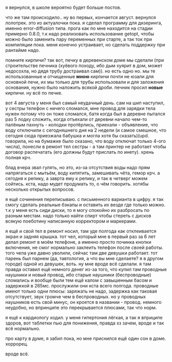 я вернулся, в школе вероятно будет больше постов.

что же там происходило.. ну во первых, кончается август. вернулся лолотрек. это из актуалочки пока. я сделал программу для дизеринга, именно error-diffusion типа. прога как по мне находится на стадии примерно 0.8.0, т.к надо реализовать использование getopt, чтобы можно было заменить пару переменных при старте, а так ток при компиляции пока. меня конечно устраивает, но сделать поддержку при рантайме надо.

помните кирпичи? так вот, печку в деревенском доме мы сделали (при строительстве печника (хуёвого походу, ибо дым хуярит в дом, может недосохла, но дядя трубу достраивал сам)). но есть одно но. мы те использованные и отчищенные __мною__ кирпичи почти не юзали для основной печи, их мы только для трубы использовали и для заложения основания, нужно было наложить всякой дроби. печник просил **новые** кирпичи. ну всё по печке.

вот 4 августа у меня был самый неудачный день. сам на шип наступил, у сестры телефон с ничего сломался, мне провод для зарядки тела нужен потому что он тоже сломался, батя когда был в деревне пытался раз 5 лодку сложить, когда отъехали от деревни начало чем-то палёным пахнуть - колодки протёрлись, приехали - объявление, что воду отключили с сегодняшнего дня на 2 недели (и самое смешное, что сегодня сюда приезжала бабушка и могла хотя бы сказать)(upd. говорила, но на бумажке было сказано, что воду отключат только 4-ого числа), понесли в ремонт тел сестры - а там принтер не работает чтобы договор распечатать (его должны будут прислать по инету). хрень полная крч.

блад вчера звал гулять, но это, из-за отсутствия воды надо прям напрягаться с мытьём, воду кипятить, замешивать чёта, гемор крч. а сегодня к репику, а заврта ему к репику, и так в четверг можем сойтись. кста, надо мудет продумать то, о чём говорить. хотябы несколько открытых вопросов.

я ещё сочинения переписываю. с письменного варианта в цифру. я так смогу сделать реальные бэкапы и оставить их везде где только можно. т.к у меня есть сиди диски, то я могу спокойно их разбросать по разным местам. надо только найти спирт чтобы стереть с дисков всякую поеботину написанную корректором и маркерами.

я ещё и свой тел в ремонт носил, там уде полгода как отклеивается экран и задняя крышка. тот чел, который мне в первый раз за 6 лет делал ремонт в моём телефоне, а именно просто починка кнопки включения, не смог нормально заклеить телефон после *сво*ей работы. того чела уже давно уволили, сейчас там две девушки работает. тот парень был парнем (да, тавтология, а что вы мне сделаете? я в другом городе) одной из девушек, воть. ну мне вроде всё сделали. я там правда оставил ещё немного денег из-за того, что купил там проводные наушники и новый провод, ибо старые наушники (беспроводные) сломались и вообще были тем ещё калом с завышенным басом и задержкой в 265мс. прослужили они кста всего полгода. проводные имеют только одни плюсы: заряжать не надо, задержка как таковая отсутствует, звук громче чем в беспроводных. но у проводных наушников есть свой минус, он кроется в названии - провод. немного неудобно, но впринципе это перекрывается плюсами, так что норм. 

я ещё к кардиологу ходил. у меня гипертония лёгкая, а так я вприципе здоров, вот таблетки пью для понижения, правда хз зачем, вроде и так всё нормально.

про карту в думе, я забил пока, но мне приснился ещё один сон в доме. хоррорец.

вроде всё.
